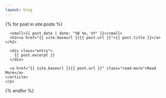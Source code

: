 ```yaml
---
layout: blog
---
```


<div class="posts">
  {% for post in site.posts %}
    <p>
    <article class="post">

      <small>{{ post.date | date: "%B %e, %Y" }}</small>
      <h2><a href="{{ site.baseurl }}{{ post.url }}">{{ post.title }}</a></h2>

      <div class="entry">
        {{ post.excerpt }}
      </div>

      <a href="{{ site.baseurl }}{{ post.url }}" class="read-more">Read More</a>
    </article>
    </p>
  {% endfor %}
</div>